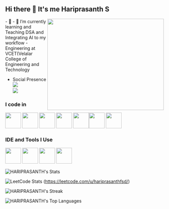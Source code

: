## Hi there 👋 It's me Hariprasanth S


<img align="right" width="370" height="290" src="https://i.pinimg.com/originals/47/f0/34/47f0342cec72b800463bf003eac1257e.gif">
- 🔭                            
- 🌱 I’m currently learning and Teaching DSA and Integrating AI to my workflow
- Engineering at VCET(Velalar College of Engineering and Technology

- Social Presence
<br /> [<img src="https://img.shields.io/badge/LinkedIn-0077B5?style=for-the-badge&logo=linkedin&logoColor=white" />](https://www.linkedin.com/in/hariprasanth-fsd/) <br/> [<img src="https://img.shields.io/badge/instagram-d62976?style=for-the-badge&logo=instagram&logoColor=white" />](https://www.instagram.com/imharix_/)


### I code in
<img height="50" width="50" src="https://img.icons8.com/color/48/000000/python.png" /> <img height="50" width="50" src="https://img.icons8.com/color/48/000000/java-coffee-cup-logo.png" /> <img height="50" width="50" src="https://img.icons8.com/color/48/000000/html-5.png" /> <img height="50" width="50" src="https://img.icons8.com/color/48/000000/css3.png" /> <img height="50" width="50" src="https://img.icons8.com/color/48/000000/javascript.png"/><img height="50" width="50" src="https://img.icons8.com/color/48/000000/mongodb.png"/> <img height="50" width="50" src="https://img.icons8.com/color/48/000000/nodejs.png"/> 

### IDE and Tools I Use
<img height="50" width="50" src="https://img.icons8.com/color/48/000000/visual-studio-code-2019.png"/>  <img height="50" width="50" src="https://img.icons8.com/color/50/000000/git.png"/> <img height="50" width="50" src="https://img.icons8.com/doodle/48/000000/adobe-photoshop.png"/> <img height="50" width="50" src="https://img.icons8.com/color/48/000000/figma--v1.png"/> 

![HARIPRASANTH's Stats](https://github-readme-stats.vercel.app/api?username=hariprasanthfsd&theme=vue-dark&show_icons=true&hide_border=false&count_private=true)

![LeetCode Stats](https://leetcard.jacoblin.cool/hari_1315?theme=catppuccinMocha&font=Nobile)
(https://leetcode.com/u/hariprasanthfsd/)


![HARIPRASANTH's Streak](https://github-readme-streak-stats.herokuapp.com/?user=hariprasanthfsd&theme=vue-dark&hide_border=false)

![HARIPRASANTH's Top Languages](https://github-readme-stats.vercel.app/api/top-langs/?username=hariprasanthfsd&theme=vue-dark&show_icons=true&hide_border=false&layout=compact)
